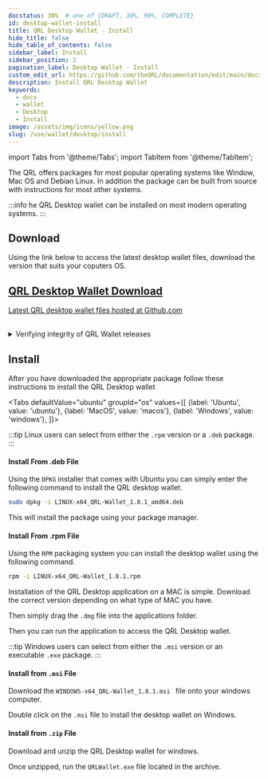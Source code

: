 ```yaml
---
docstatus: 30%  # one of {DRAFT, 30%, 90%, COMPLETE}
id: desktop-wallet-install
title: QRL Desktop Wallet - Install 
hide_title: false
hide_table_of_contents: false
sidebar_label: Install
sidebar_position: 2
pagination_label: Desktop Wallet - Install
custom_edit_url: https://github.com/theQRL/documentation/edit/main/docs/Wallet/qrl-wallet.md
description: Install QRL Desktop Wallet
keywords:
  - docs
  - wallet
  - Desktop
  - Install
image: /assets/img/icons/yellow.png
slug: /use/wallet/desktop/install
---
```


import Tabs from '@theme/Tabs';
import TabItem from '@theme/TabItem';


The QRL offers packages for most popular operating systems like Window, Mac OS and Debian Linux. In addition the package can be built from source with instructions for most other systems.

:::info
he QRL Desktop wallet can be installed on most modern operating systems. 
:::

## Download

Using the link below to access the latest desktop wallet files, download the version that suits your coputers OS.

<span>
  <section class="row list_node_modules-@docusaurus-theme-classic-lib-theme-DocCategoryGeneratedIndexPage-styles-module">
        <article class="col col--12 margin-bottom--md">
            <a class="card padding--md cardContainer_node_modules-@docusaurus-theme-classic-lib-theme-DocCard-styles-module" href="https://github.com/theQRL/qrl-wallet/releases/latest">
                <h2 class="text--truncate cardTitle_node_modules-@docusaurus-theme-classic-lib-theme-DocCard-styles-module" title="QRL Desktop Wallet Download">
                    QRL Desktop Wallet Download
                </h2>
                <p class="text--truncate cardDescription_node_modules-@docusaurus-theme-classic-lib-theme-DocCard-styles-module" 
               title="QRL desktop wallet files">
                    Latest QRL desktop wallet files hosted at Github.com
                </p>
            </a>
        </article>
    </section>
</span>


<br />

<details>
  <summary>Verifying integrity of QRL Wallet releases</summary>
  <p>

#### Requirements

- shasum
- gpg

#### 1. Download a QRL wallet

These are found on the Gihub releases page: [https://github.com/theQRL/qrl-wallet/releases](https://github.com/theQRL/qrl-wallet/releases)

#### 2. Download security@theqrl.org GPG public key

Either from key servers or [Github](https://github.com/theQRL/security/blob/master/security.theqrl.org.gpg.asc)

e.g.:

**Either:**

```
curl https://raw.githubusercontent.com/theQRL/security/master/security.theqrl.org.gpg.asc | gpg --import
```

**or:**

```
gpg --search-keys security@theqrl.org
```
should yield:

> gpg: data source: https://keys.openpgp.org:443
(1)  Security team <security@theqrl.org>
    4096 bit RSA key 14762269BFDD11F3, created: 2019-02-16

selecting key 1 will add the key to your keychain

#### 3. Download SHASUM file for the OS/version of wallet release

- [v1.8.1](https://github.com/theQRL/security/blob/master/qrl-wallet/1.8.1)
- [v1.8.0](https://github.com/theQRL/security/blob/master/qrl-wallet/1.8.0)
- [v1.7.3](https://github.com/theQRL/security/blob/master/qrl-wallet/1.7.3)
- [v1.7.0](https://github.com/theQRL/security/blob/master/qrl-wallet/1.7.0)
- [v1.6.6](https://github.com/theQRL/security/blob/master/qrl-wallet/1.6.6)

#### 4. Verify the signaure of the SHASUM file

```
gpg --verify LINUX-x64_QRL-Wallet_1.8.1.deb.shasum.asc
```

Successful verification is indicated by:

```
gpg: Good signature from "Security team <security@theqrl.org>"
```

#### 5. Check the SHASUM of the downloaded wallet package

```
shasum -a 512 --check LINUX-x64_QRL-Wallet_1.8.1.deb.shasum.asc
```

Successful verification is indicated by (in this example):

```
LINUX-x64_QRL-Wallet_1.8.1.deb: OK
```

NB: _shasum: WARNING: 19 lines are improperly formatted_ messages are expected and are **not** errors: this is due to the SHASUM file being signed with GPG


  </p>
</details>

## Install

After you have downloaded the appropriate package follow these instructions to install the QRL Desktop wallet


<Tabs
    defaultValue="ubuntu"
    groupId="os"
    values={[
        {label: 'Ubuntu', value: 'ubuntu'},
        {label: 'MacOS', value: 'macos'},
        {label: 'Windows', value: 'windows'},
    ]}>

<TabItem value="ubuntu">

:::tip
Linux users can select from either the `.rpm` version or a `.deb` package.
:::

#### Install From .deb File

Using the `DPKG` installer that comes with Ubuntu you can simply enter the following command to install the QRL desktop wallet.

```bash
sudo dpkg -i LINUX-x64_QRL-Wallet_1.8.1_amd64.deb
```

This will install the package using your package manager.

#### Install From .rpm File

Using the `RPM` packaging system you can install the desktop wallet using the following command. 

```bash
rpm -i LINUX-x64_QRL-Wallet_1.8.1.rpm
```
</TabItem>

<TabItem value="macos">

Installation of the QRL Desktop application on a MAC is simple. Download the correct version depending on what type of MAC you have. 

Then simply drag the `.dmg` file into the applications folder.

Then you can run the application to access the QRL Desktop wallet.

</TabItem>

<TabItem value="windows">

:::tip
Windows users can select from either the `.msi` version or an executable `.exe` package.
:::

#### Install from `.msi` File

Download the `WINDOWS-x64_QRL-Wallet_1.8.1.msi
` file onto your windows computer.

Double click on the `.msi` file to install the desktop wallet on Windows.

#### Install from `.zip` File

Download and unzip the QRL Desktop wallet for windows.

Once unzipped, run the `QRLWallet.exe` file located in the archive.

</TabItem>
</Tabs>